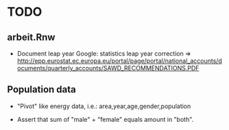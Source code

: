 TODO
====

arbeit.Rnw
----------

- Document leap year
  Google: statistics leap year correction
  => http://epp.eurostat.ec.europa.eu/portal/page/portal/national_accounts/documents/quarterly_accounts/SAWD_RECOMMENDATIONS.PDF


Population data
---------------

- "Pivot" like energy data, i.e.:
  area,year,age,gender,population

- Assert that sum of "male" + "female" equals amount in "both".
